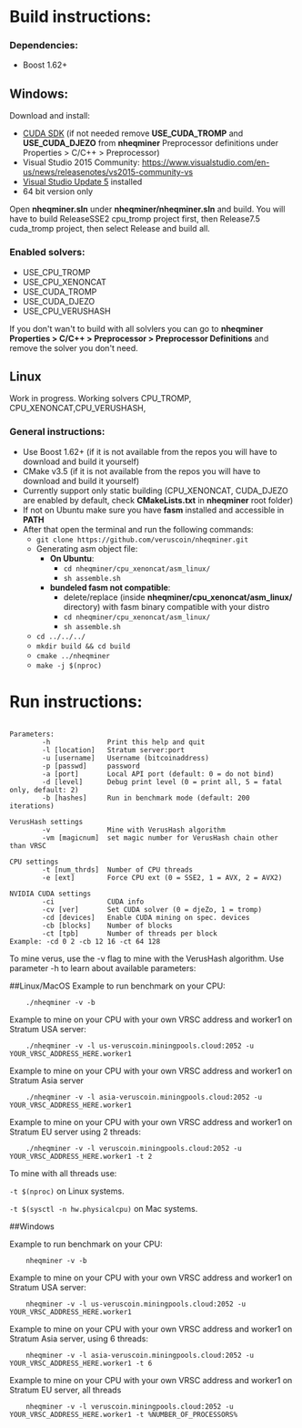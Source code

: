 # Build instructions:

### Dependencies:
  - Boost 1.62+

## Windows:

Download and install:
- [CUDA SDK](https://developer.nvidia.com/cuda-downloads) (if not needed remove **USE_CUDA_TROMP** and **USE_CUDA_DJEZO** from **nheqminer** Preprocessor definitions under Properties > C/C++ > Preprocessor)
- Visual Studio 2015 Community: https://www.visualstudio.com/en-us/news/releasenotes/vs2015-community-vs
- [Visual Studio Update 5](https://www.microsoft.com/en-us/download/details.aspx?id=48129) installed
- 64 bit version only

Open **nheqminer.sln** under **nheqminer/nheqminer.sln** and build. You will have to build ReleaseSSE2 cpu_tromp project first, then Release7.5 cuda_tromp project, then select Release and build all.

### Enabled solvers: 
  - USE_CPU_TROMP
  - USE_CPU_XENONCAT
  - USE_CUDA_TROMP
  - USE_CUDA_DJEZO
  - USE_CPU_VERUSHASH

If you don't wan't to build with all solvlers you can go to **nheqminer Properties > C/C++ > Preprocessor > Preprocessor Definitions** and remove the solver you don't need.

## Linux
Work in progress.
Working solvers CPU_TROMP, CPU_XENONCAT,CPU_VERUSHASH, 
### General instructions:
  - Use Boost 1.62+ (if it is not available from the repos you will have to download and build it yourself)
  - CMake v3.5 (if it is not available from the repos you will have to download and build it yourself)
  - Currently support only static building (CPU_XENONCAT, CUDA_DJEZO are enabled by default, check **CMakeLists.txt** in **nheqminer** root folder)
  - If not on Ubuntu make sure you have **fasm** installed and accessible in **PATH**
  - After that open the terminal and run the following commands:
    - `git clone https://github.com/veruscoin/nheqminer.git`
    - Generating asm object file:
      - **On Ubuntu**:
        - `cd nheqminer/cpu_xenoncat/asm_linux/`
        - `sh assemble.sh`
      - **bundeled fasm not compatible**:
        - delete/replace (inside **nheqminer/cpu_xenoncat/asm_linux/** directory) with fasm binary compatible with your distro
        - `cd nheqminer/cpu_xenoncat/asm_linux/`
        - `sh assemble.sh`
    - `cd ../../../`
    - `mkdir build && cd build`
    - `cmake ../nheqminer`
    - `make -j $(nproc)`
    
# Run instructions:

```

Parameters:
        -h              Print this help and quit
        -l [location]   Stratum server:port
        -u [username]   Username (bitcoinaddress)
        -p [passwd]     password
        -a [port]       Local API port (default: 0 = do not bind)
        -d [level]      Debug print level (0 = print all, 5 = fatal only, default: 2)
        -b [hashes]     Run in benchmark mode (default: 200 iterations)

VerusHash settings
        -v              Mine with VerusHash algorithm
        -vm [magicnum]  set magic number for VerusHash chain other than VRSC

CPU settings
        -t [num_thrds]  Number of CPU threads
        -e [ext]        Force CPU ext (0 = SSE2, 1 = AVX, 2 = AVX2)

NVIDIA CUDA settings
        -ci             CUDA info
        -cv [ver]       Set CUDA solver (0 = djeZo, 1 = tromp)
        -cd [devices]   Enable CUDA mining on spec. devices
        -cb [blocks]    Number of blocks
        -ct [tpb]       Number of threads per block
Example: -cd 0 2 -cb 12 16 -ct 64 128
```

To mine verus, use the -v flag to mine with the VerusHash algorithm. Use parameter -h to learn about available parameters:

##Linux/MacOS
Example to run benchmark on your CPU:

        ./nheqminer -v -b

Example to mine on your CPU with your own VRSC address and worker1 on Stratum USA server:

        ./nheqminer -v -l us-veruscoin.miningpools.cloud:2052 -u YOUR_VRSC_ADDRESS_HERE.worker1

Example to mine on your CPU with your own VRSC address and worker1 on Stratum Asia server

        ./nheqminer -v -l asia-veruscoin.miningpools.cloud:2052 -u YOUR_VRSC_ADDRESS_HERE.worker1 

Example to mine on your CPU with your own VRSC address and worker1 on Stratum EU server using 2 threads:

        ./nheqminer -v -l veruscoin.miningpools.cloud:2052 -u YOUR_VRSC_ADDRESS_HERE.worker1 -t 2
To mine with all threads use:
 
 `-t $(nproc)`
 on Linux systems.
 
 `-t $(sysctl -n hw.physicalcpu)` on Mac systems.
 
##Windows

Example to run benchmark on your CPU:

        nheqminer -v -b

Example to mine on your CPU with your own VRSC address and worker1 on Stratum USA server:

        nheqminer -v -l us-veruscoin.miningpools.cloud:2052 -u YOUR_VRSC_ADDRESS_HERE.worker1

Example to mine on your CPU with your own VRSC address and worker1 on Stratum Asia server, using 6 threads:

        nheqminer -v -l asia-veruscoin.miningpools.cloud:2052 -u YOUR_VRSC_ADDRESS_HERE.worker1 -t 6

Example to mine on your CPU with your own VRSC address and worker1 on Stratum EU server, all threads

        nheqminer -v -l veruscoin.miningpools.cloud:2052 -u YOUR_VRSC_ADDRESS_HERE.worker1 -t %NUMBER_OF_PROCESSORS%